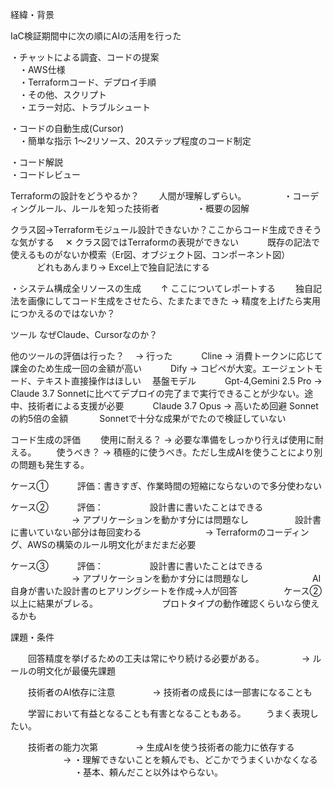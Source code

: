 経緯・背景

IaC検証期間中に次の順にAIの活用を行った

・チャットによる調査、コードの提案  
　・AWS仕様  
　・Terraformコード、デプロイ手順  
　・その他、スクリプト  
　・エラー対応、トラブルシュート

・コードの自動生成(Cursor)  
　・簡単な指示 1～2リソース、20ステップ程度のコード制定

・コード解説  
・コードレビュー  

Terraformの設計をどうやるか？
　　人間が理解しずらい。
　　　　・コーディングルール、ルールを知った技術者
　　　　・概要の図解

クラス図→Terraformモジュール設計できないか？ここからコード生成できそうな気がする
　✕ クラス図ではTerraformの表現ができない
　　　既存の記法で使えるものがないか模索（Er図、オブジェクト図、コンポーネント図）
　　　どれもあんまり→ Excel上で独自記法にする

・システム構成全リソースの生成
　　↑ ここについてレポートする
　　独自記法を画像にしてコード生成をさせたら、たまたまできた → 精度を上げたら実用につかえるのではないか？

ツール
なぜClaude、Cursorなのか？

他のツールの評価は行った？
　→ 行った
　　　Cline -> 消費トークンに応じて課金のため生成一回の金額が高い
　　　Dify → コピペが大変。エージェントモード、テキスト直接操作はほしい
　基盤モデル
　　　Gpt-4,Gemini 2.5 Pro -> Claude 3.7 Sonnetに比べてデプロイの完了まで実行できることが少ない。途中、技術者による支援が必要
　　　Claude 3.7 Opus -> 高いため回避 Sonnetの約5倍の金額
　　　                   Sonnetで十分な成果がでたので検証していない

コード生成の評価
　　使用に耐える？  → 必要な準備をしっかり行えば使用に耐える。
　　使うべき？ → 積極的に使うべき。ただし生成AIを使うことにより別の問題も発生する。

ケース①
　　　評価：書きすぎ、作業時間の短縮にならないので多分使わない

ケース②
　　　評価：
　　　　　設計書に書いたことはできる
　　　　　　　→ アプリケーションを動かす分には問題なし
　　　　　設計書に書いていない部分は毎回変わる
　　　　　　　→ Terraformのコーディング、AWSの構築のルール明文化がまだまだ必要

ケース③
　　　評価：
　　　　　設計書に書いたことはできる
　　　　　　　→ アプリケーションを動かす分には問題なし
　　　　　　　AI自身が書いた設計書のヒアリングシートを作成→人が回答
　　　　　ケース②以上に結果がブレる。
　　　　　　　プロトタイプの動作確認くらいなら使えるかも

課題・条件

　　回答精度を挙げるための工夫は常にやり続ける必要がある。
　　　　→ ルールの明文化が最優先課題

　　技術者のAI依存に注意
　　　　→ 技術者の成長には一部害になることも

　　学習において有益となることも有害となることもある。
　　うまく表現したい。

　　技術者の能力次第
　　　　→ 生成AIを使う技術者の能力に依存する
　　　　　　→ ・理解できないことを頼んでも、どこかでうまくいかなくなる
　　　　　　　 ・基本、頼んだこと以外はやらない。


